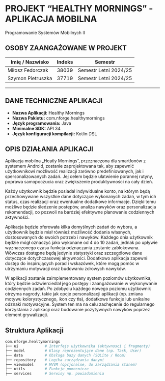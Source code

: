 # PROJEKT “HEALTHY MORNINGS” - APLIKACJA MOBILNA
Programowanie Systemów Mobilnych II

## OSOBY ZAANGAŻOWANE W PROJEKT
| Imię / Nazwisko | Indeks | Semestr |
| ------------ | ----- | ----- |
| Miłosz Fedorczak | 38039 | Semestr Letni 2024/25 |
| Szymon Pietruszka | 37719 | Semestr Letni 2024/25 |
---

## DANE TECHNICZNE APLIKACJI
 - **Nazwa Aplikacji:** Healthy Mornings
 - **Nazwa Pakietu:** com.nforge.healthymornings
 - **Język programowania:** Java
 - **Minimalne SDK:** API 34
 - **Język konfiguracji kompilacji:** Kotlin DSL

## OPIS DZIAŁANIA APLIKACJI
Aplikacja mobilna „Heatly Mornings”, przeznaczona dla smartfonów z systemem Android,
zostanie zaprojektowana tak, aby zapewnić użytkownikowi możliwość realizacji zarówno
predefiniowanych, jak i spersonalizowanych zadań. Jej celem będzie ułatwienie porannej rutyny,
poprawa samopoczucia oraz zwiększenie produktywności na cały dzień.

Każdy użytkownik będzie posiadał indywidualne konto, na którym będą przechowywane
wszystkie dane dotyczące wykonanych zadań, w tym ich status, czas realizacji oraz ewentualne
dodatkowe informacje. Dzięki temu możliwe będzie śledzenie postępów, analiza nawyków oraz
personalizacja rekomendacji, co pozwoli na bardziej efektywne planowanie codziennych
aktywności.

Aplikacja będzie oferowała kilka domyślnych zadań do wyboru, a użytkownik będzie miał
również możliwość dodania własnych, dostosowanych do swoich potrzeb i nawyków. Każdego dnia
użytkownik będzie mógł oznaczyć jako wykonane od 4 do 10 zadań, jednak po upływie
wyznaczonego czasu funkcja odznaczania zostanie zablokowana. Wówczas dostępne będą jedynie
statystyki oraz szczegółowe dane dotyczące dotychczasowej aktywności. Dodatkowo aplikacja
zapewni dostęp do inspirujących porad i wskazówek, które mogą pomóc w utrzymaniu motywacji
oraz budowaniu zdrowych nawyków.

W aplikacji zostanie zaimplementowany system poziomów użytkownika, który będzie
odzwierciedlał jego postępy i zaangażowanie w wykonywanie codziennych zadań. Po zdobyciu
każdego nowego poziomu użytkownik otrzyma nagrody, takie jak opcje personalizacji aplikacji (np.
zmiana motywu kolorystycznego, ikon czy tła), dodatkowe funkcje lub unikalne odznaki
motywacyjne. System ten ma na celu zachęcenie do regularnego korzystania z aplikacji oraz
budowanie pozytywnych nawyków poprzez element grywalizacji.

## Struktura Aplikacji
```bash
com.nforge.healtymornings
├── ui            # Interfejs użytkownika (aktywnosci i fragmenty)
├── model         # Klasy reprezentujące dane (np. Task, User)
├── data          # Obsługa bazy danych (SQLite / Room)
├── repository    # Logika zarządzania danymi
├── viewmodel     # MVVM (opcjonalne, do zarządzania stanem)
├── utils         # Funkcje pomocnicze
├── services      # Serwisy np. powiadomienia
```